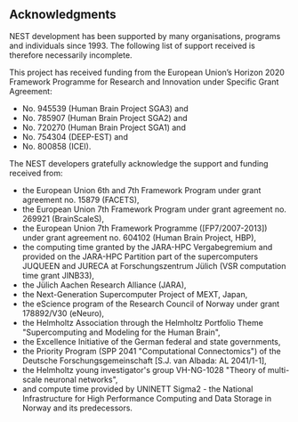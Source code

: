 Acknowledgments
---------------

NEST development has been supported by many organisations, programs and 
individuals since 1993. The following list of support received is therefore 
necessarily incomplete.

This project has received funding from the European Union’s Horizon 2020 
Framework Programme for Research and Innovation under Specific Grant Agreement:
- No. 945539 (Human Brain Project SGA3) and
- No. 785907 (Human Brain Project SGA2) and
- No. 720270 (Human Brain Project SGA1) and
- No. 754304 (DEEP-EST) and
- No. 800858 (ICEI).

The NEST developers gratefully acknowledge the support and funding received 
from:
- the European Union 6th and 7th Framework Program under grant agreement no.
  15879 (FACETS),
- the European Union 7th Framework Program under grant agreement no. 269921
  (BrainScaleS),
- the European Union 7th Framework Programme ([FP7/2007-2013]) under grant
  agreement no. 604102 (Human Brain Project, HBP),
- the computing time granted by the JARA-HPC Vergabegremium and provided on the
  JARA-HPC Partition part of the supercomputers JUQUEEN and JURECA at
  Forschungszentrum Jülich (VSR computation time grant JINB33),
- the Jülich Aachen Research Alliance (JARA),
- the Next-Generation Supercomputer Project of MEXT, Japan,
- the eScience program of the Research Council of Norway under grant 178892/V30
  (eNeuro),
- the Helmholtz Association through the Helmholtz Portfolio Theme
  "Supercomputing and Modeling for the Human Brain",
- the Excellence Initiative of the German federal and state governments,
- the Priority Program (SPP 2041 "Computational Connectomics") of the Deutsche
  Forschungsgemeinschaft [S.J. van Albada: AL 2041/1-1],
- the Helmholtz young investigator's group VH-NG-1028 "Theory of multi-scale
  neuronal networks",
- and compute time provided by UNINETT Sigma2 - the National Infrastructure for
  High Performance Computing and Data Storage in Norway and its predecessors.